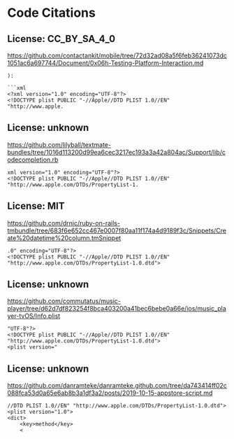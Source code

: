 # Code Citations

## License: CC_BY_SA_4_0
https://github.com/contactankit/mobile/tree/72d32ad08a5f6feb36241073dc1051ac6a697744/Document/0x06h-Testing-Platform-Interaction.md

```
):

```xml
<?xml version="1.0" encoding="UTF-8"?>
<!DOCTYPE plist PUBLIC "-//Apple//DTD PLIST 1.0//EN" "http://www.apple.
```


## License: unknown
https://github.com/lilyball/textmate-bundles/tree/1016d113200d99ea6cec3217ec193a3a42a804ac/Support/lib/codecompletion.rb

```
xml version="1.0" encoding="UTF-8"?>
<!DOCTYPE plist PUBLIC "-//Apple//DTD PLIST 1.0//EN" "http://www.apple.com/DTDs/PropertyList-1.
```


## License: MIT
https://github.com/drnic/ruby-on-rails-tmbundle/tree/683f6e652cc467e0007f80aa11f174a4d9189f3c/Snippets/Create%20datetime%20column.tmSnippet

```
.0" encoding="UTF-8"?>
<!DOCTYPE plist PUBLIC "-//Apple//DTD PLIST 1.0//EN" "http://www.apple.com/DTDs/PropertyList-1.0.dtd">
```


## License: unknown
https://github.com/commutatus/music-player/tree/d62d7df823254f8bca403200a41bec6bebe0a66e/ios/music_player-tvOS/Info.plist

```
"UTF-8"?>
<!DOCTYPE plist PUBLIC "-//Apple//DTD PLIST 1.0//EN" "http://www.apple.com/DTDs/PropertyList-1.0.dtd">
<plist version="
```


## License: unknown
https://github.com/danramteke/danramteke.github.com/tree/da743414ff02c088fca53d0a65e6ab8b3a1df3a2/posts/2019-10-15-appstore-script.md

```
//DTD PLIST 1.0//EN" "http://www.apple.com/DTDs/PropertyList-1.0.dtd">
<plist version="1.0">
<dict>
    <key>method</key>
    <
```

